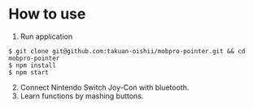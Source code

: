 # How to use

1. Run application

```
$ git clone git@github.com:takuan-oishii/mobpro-pointer.git && cd mobpro-pointer
$ npm install
$ npm start
```

2. Connect Nintendo Switch Joy-Con with bluetooth.
3. Learn functions by mashing buttons.
